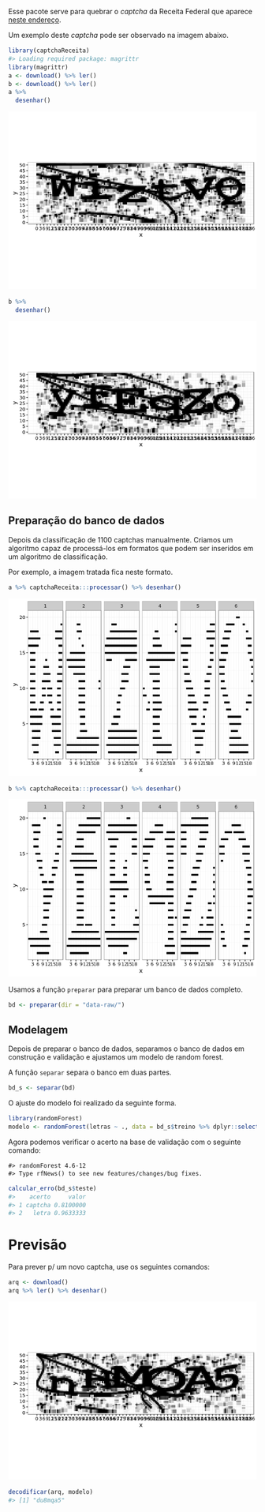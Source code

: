 <!-- README.md is generated from README.Rmd. Please edit that file -->
Esse pacote serve para quebrar o *captcha* da Receita Federal que aparece [neste endereço](http://www.receita.fazenda.gov.br/pessoajuridica/cnpj/cnpjreva/cnpjreva_solicitacao2.asp).

Um exemplo deste *captcha* pode ser observado na imagem abaixo.

``` r
library(captchaReceita)
#> Loading required package: magrittr
library(magrittr)
a <- download() %>% ler()
b <- download() %>% ler()
a %>%
  desenhar()
```

![](README-unnamed-chunk-2-1.png)<!-- -->

``` r
b %>% 
  desenhar()
```

![](README-unnamed-chunk-2-2.png)<!-- -->

Preparação do banco de dados
----------------------------

Depois da classificação de 1100 captchas manualmente. Criamos um algoritmo capaz de processá-los em formatos que podem ser inseridos em um algoritmo de classificação.

Por exemplo, a imagem tratada fica neste formato.

``` r
a %>% captchaReceita:::processar() %>% desenhar()
```

![](README-unnamed-chunk-3-1.png)<!-- -->

``` r
b %>% captchaReceita:::processar() %>% desenhar()
```

![](README-unnamed-chunk-3-2.png)<!-- -->

Usamos a função `preparar` para preparar um banco de dados completo.

``` r
bd <- preparar(dir = "data-raw/")
```

Modelagem
---------

Depois de preparar o banco de dados, separamos o banco de dados em construção e validação e ajustamos um modelo de random forest.

A função `separar` separa o banco em duas partes.

``` r
bd_s <- separar(bd)
```

O ajuste do modelo foi realizado da seguinte forma.

``` r
library(randomForest)
modelo <- randomForest(letras ~ ., data = bd_s$treino %>% dplyr::select(-arqs))
```

Agora podemos verificar o acerto na base de validação com o seguinte comando:

    #> randomForest 4.6-12
    #> Type rfNews() to see new features/changes/bug fixes.

``` r
calcular_erro(bd_s$teste)
#>    acerto     valor
#> 1 captcha 0.8100000
#> 2   letra 0.9633333
```

Previsão
========

Para prever p/ um novo captcha, use os seguintes comandos:

``` r
arq <- download()
arq %>% ler() %>% desenhar()
```

![](README-unnamed-chunk-9-1.png)<!-- -->

``` r
decodificar(arq, modelo)
#> [1] "du8mqa5"
```
